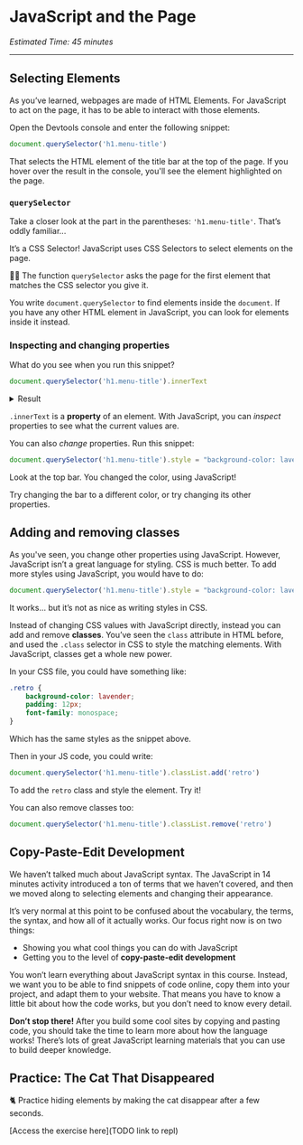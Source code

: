 # JavaScript and the Page

*Estimated Time: 45 minutes*

---

## Selecting Elements

As you’ve learned, webpages are made of HTML Elements. For JavaScript to act on the page, it has to be able to interact with those elements.

Open the Devtools console and enter the following snippet:

```javascript
document.querySelector('h1.menu-title')
```

That selects the HTML element of the title bar at the top of the page. If you hover over the result in the console, you'll see the element highlighted on the page. 

### `querySelector`

Take a closer look at the part in the parentheses: `'h1.menu-title'`. That’s oddly familiar...

It’s a CSS Selector! JavaScript uses CSS Selectors to select elements on the page.

<aside>


✍🏾 The function `querySelector` asks the page for the first element that matches the CSS selector you give it.

</aside>

You write `document.querySelector` to find elements inside the `document`. If you have any other HTML element in JavaScript, you can look for elements inside it instead.

### Inspecting and changing properties

What do you see when you run this snippet?

```javascript
document.querySelector('h1.menu-title').innerText
```

<details><summary>Result</summary>

When I run that snippet, I see the text that’s in the top bar.

</details>

`.innerText` is a **property** of an element. With JavaScript, you can *inspect* properties to see what the current values are. 

You can also *change* properties. Run this snippet:

```javascript
document.querySelector('h1.menu-title').style = "background-color: lavender"
```

Look at the top bar. You changed the color, using JavaScript!

Try changing the bar to a different color, or try changing its other properties.

## Adding and removing classes

As you've seen, you change other properties using JavaScript. However, JavaScript isn’t a great language for styling. CSS is much better. To add more styles using JavaScript, you would have to do: 

```javascript
document.querySelector('h1.menu-title').style = "background-color: lavender; padding: 12px; font-family: monospace"
```

It works... but it’s not as nice as writing styles in CSS.

Instead of changing CSS values with JavaScript directly, instead you can add and remove **classes**. You’ve seen the `class` attribute in HTML before, and used the `.class` selector in CSS to style the matching elements. With JavaScript, classes get a whole new power.

In your CSS file, you could have something like:

```css
.retro {
	background-color: lavender;
	padding: 12px;
	font-family: monospace;
}
```

Which has the same styles as the snippet above.

Then in your JS code, you could write:

```javascript
document.querySelector('h1.menu-title').classList.add('retro')
```

To add the `retro` class and style the element. Try it!

You can also remove classes too:

```javascript
document.querySelector('h1.menu-title').classList.remove('retro')
```

## Copy-Paste-Edit Development

We haven’t talked much about JavaScript syntax. The JavaScript in 14 minutes activity introduced a ton of terms that we haven’t covered, and then we moved along to selecting elements and changing their appearance.

It’s very normal at this point to be confused about the vocabulary, the terms, the syntax, and how all of it actually works. Our focus right now is on two things:

- Showing you what cool things you can do with JavaScript
- Getting you to the level of **copy-paste-edit development**

You won’t learn everything about JavaScript syntax in this course. Instead, we want you to be able to find snippets of code online, copy them into your project, and adapt them to your website. That means you have to know a little bit about how the code works, but you don’t need to know every detail.

**Don’t stop there!** After you build some cool sites by copying and pasting code, you should take the time to learn more about how the language works! There’s lots of great JavaScript learning materials that you can use to build deeper knowledge.

## Practice: The Cat That Disappeared

<aside>

🐈 Practice hiding elements by making the cat disappear after a few seconds.

[Access the exercise here](TODO link to repl)

</aside
